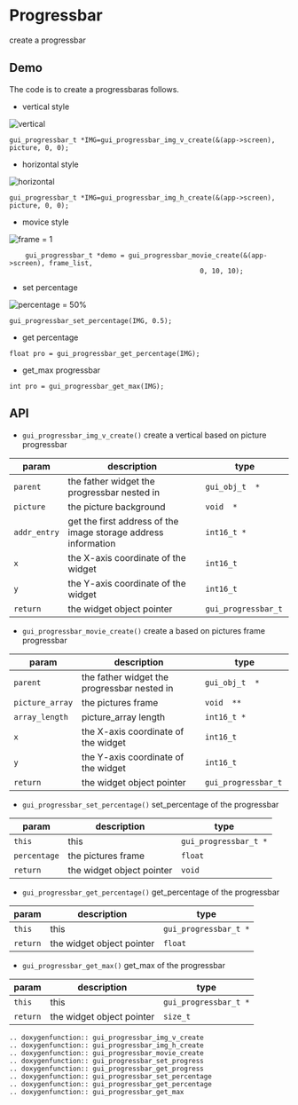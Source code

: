 # Progressbar
create a progressbar
## Demo
The code is to create a progressbaras follows.
+  vertical style


![vertical](https://foruda.gitee.com/images/1694154259257637618/08ffb2a3_13406851.png "create_v.png")
```
gui_progressbar_t *IMG=gui_progressbar_img_v_create(&(app->screen), picture, 0, 0);
```
+ horizontal style


![horizontal](https://foruda.gitee.com/images/1694154279857524204/57d3e021_13406851.png "create_h.png")
```
gui_progressbar_t *IMG=gui_progressbar_img_h_create(&(app->screen), picture, 0, 0);
```
+ movice style


![frame = 1](https://foruda.gitee.com/images/1694424698504008860/40b6b21e_13406851.png "create_movice.png")
```
    gui_progressbar_t *demo = gui_progressbar_movie_create(&(app->screen), frame_list,
                                                0, 10, 10);
```
+ set percentage


![percentage = 50%](https://foruda.gitee.com/images/1694154303391505761/f3d00de0_13406851.png "set_progressbar_percentage.png")
```
gui_progressbar_set_percentage(IMG, 0.5);
```
+ get percentage

```
float pro = gui_progressbar_get_percentage(IMG);
```
+ get_max progressbar

```
int pro = gui_progressbar_get_max(IMG);
```




## API


-  `gui_progressbar_img_v_create()` 
    create a vertical based on picture progressbar

|param  | description  |type|
|--|--|--|
|`parent`|the father widget the progressbar nested in|`gui_obj_t  *`|
|`picture`|the picture background|`void  *`|
|`addr_entry`|get the first address of the image storage address information|`int16_t *`|
|`x`|the X-axis coordinate of the widget|`int16_t `|
|`y`|the Y-axis coordinate of the widget|`int16_t `|
|`return`|the widget object pointer|`gui_progressbar_t `|

-  `gui_progressbar_movie_create()` 
    create a  based on pictures frame progressbar

|param  | description  |type|
|--|--|--|
|`parent`|the father widget the progressbar nested in|`gui_obj_t  *`|
|`picture_array`|the pictures frame|`void  **`|
|`array_length`|picture_array length|`int16_t *`|
|`x`|the X-axis coordinate of the widget|`int16_t `|
|`y`|the Y-axis coordinate of the widget|`int16_t `|
|`return`|the widget object pointer|`gui_progressbar_t `|

-  `gui_progressbar_set_percentage()` 
    set_percentage of the progressbar

|param  | description  |type|
|--|--|--|
|`this`|this|`gui_progressbar_t *`|
|`percentage`|the pictures frame|`float `|
|`return`|the widget object pointer|`void`|

-  `gui_progressbar_get_percentage()` 
    get_percentage of the progressbar

|param  | description  |type|
|--|--|--|
|`this`|this|`gui_progressbar_t *`|
|`return`|the widget object pointer|`float`|

-  `gui_progressbar_get_max()` 
    get_max of the progressbar

|param  | description  |type|
|--|--|--|
|`this`|this|`gui_progressbar_t *`|
|`return`|the widget object pointer|`size_t`|

```eval_rst
.. doxygenfunction:: gui_progressbar_img_v_create
.. doxygenfunction:: gui_progressbar_img_h_create
.. doxygenfunction:: gui_progressbar_movie_create
.. doxygenfunction:: gui_progressbar_set_progress
.. doxygenfunction:: gui_progressbar_get_progress
.. doxygenfunction:: gui_progressbar_set_percentage
.. doxygenfunction:: gui_progressbar_get_percentage
.. doxygenfunction:: gui_progressbar_get_max

```


